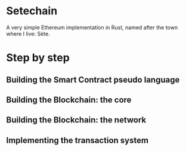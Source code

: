 # Setechain
 A very simple Ethereum implementation in Rust, named after the town where I live: Sète.

 # Step by step
 ## Building the Smart Contract pseudo language
 ## Building the Blockchain: the core
 ## Building the Blockchain: the network
 ## Implementing the transaction system
